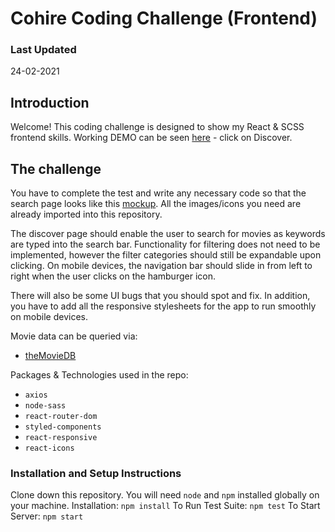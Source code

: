 # Cohire Coding Challenge (Frontend)

### Last Updated

24-02-2021

## Introduction

Welcome! This coding challenge is designed to show my React & SCSS frontend skills. Working DEMO can be seen [here] - click on Discover.

## The challenge

You have to complete the test and write any necessary code so that the search page looks like this [mockup]. All the images/icons you need are already imported into this repository.

The discover page should enable the user to search for movies as keywords are typed into the search bar. Functionality for filtering does not need to be implemented, however the filter categories should still be expandable upon clicking. On mobile devices, the navigation bar should slide in from left to right when the user clicks on the hamburger icon.

There will also be some UI bugs that you should spot and fix. In addition, you have to add all the responsive stylesheets for the app to run smoothly on mobile devices.

Movie data can be queried via:

- [theMovieDB]

Packages & Technologies used in the repo:

- `axios`
- `node-sass`
- `react-router-dom`
- `styled-components`
- `react-responsive`
- `react-icons`

### Installation and Setup Instructions

Clone down this repository. You will need `node` and `npm` installed globally on your machine.
Installation: `npm install`
To Run Test Suite: `npm test`
To Start Server: `npm start`

[mockup]: https://cord-coding-challenges.s3-eu-west-1.amazonaws.com/frontend-test-mockups.zip
[themoviedb]: https://www.themoviedb.org/documentation/api
[here]: https://arianaamx.github.io/cord-fe-coding-challenge/
